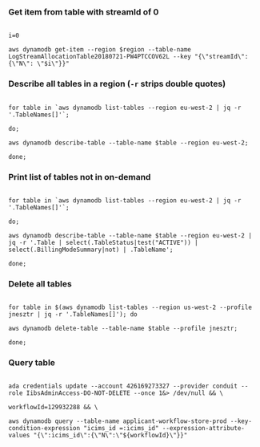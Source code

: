 ### Get item from table with streamId of 0

```

i=0

aws dynamodb get-item --region $region --table-name LogStreamAllocationTable20180721-PW4PTCCOV62L --key "{\"streamId\": {\"N\": \"$i\"}}"

```

  

### Describe all tables in a region (`-r` strips double quotes)

```

for table in `aws dynamodb list-tables --region eu-west-2 | jq -r '.TableNames[]'`;

do;

aws dynamodb describe-table --table-name $table --region eu-west-2;

done;

```

  

### Print list of tables not in on-demand

```

for table in `aws dynamodb list-tables --region eu-west-2 | jq -r '.TableNames[]'`;

do;

aws dynamodb describe-table --table-name $table --region eu-west-2 | jq -r '.Table | select(.TableStatus|test("ACTIVE")) | select(.BillingModeSummary|not) | .TableName';

done;

```

  

### Delete all tables

```

for table in $(aws dynamodb list-tables --region us-west-2 --profile jnesztr | jq -r '.TableNames[]'); do

aws dynamodb delete-table --table-name $table --profile jnesztr;

done;

```

  

### Query table

```

ada credentials update --account 426169273327 --provider conduit --role IibsAdminAccess-DO-NOT-DELETE --once 1&> /dev/null && \

workflowId=129932288 && \

aws dynamodb query --table-name applicant-workflow-store-prod --key-condition-expression "icims_id =:icims_id" --expression-attribute-values "{\":icims_id\":{\"N\":\"${workflowId}\"}}"

```